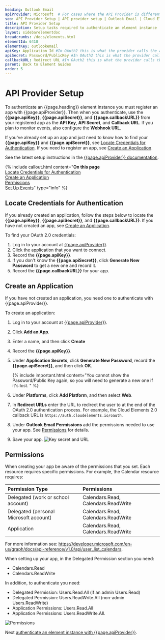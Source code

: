 ```yaml
---
heading: Outlook Email
apiProvider: Microsoft  # For cases where the API Provider is different than the element name. e;g;, ServiceNow vs. ServiceNow Oauth
seo: API Provider Setup | API provider setup | Outlook Email | Cloud Elements API Docs
title: API Provider Setup
description: Setup tasks required to authenticate an element instance
layout: sidebarelementdoc
breadcrumbs: /docs/elements.html
elementId: 6410
elementKey: outlookemail
apiKey: Application Id #In OAuth2 this is what the provider calls the apiKey, like Client ID, Consumer Key, API Key, or just Key
apiSecret: Password/PublicKey #In OAuth2 this is what the provider calls the apiSecret, like Client Secret, Consumer Secret, API Secret, or just Secret
callbackURL: Redirect URL #In OAuth2 this is what the provider calls the callbackURL, like Redirect URL, App URL, or just Callback URL
parent: Back to Element Guides
order: 5
---
```


# API Provider Setup

To authenticate an {{page.heading}} element instance you must register an app with {{page.apiProvider}}. Then when you authenticate, use the **{{page.apiKey}}**, **{{page.apiSecret}}**, and **{{page.callbackURL}}** from your registered app as the **API Key**, **API Secret**, and **Callback URL**.  If you plan to monitor events, also configure the **Webhook URL**.

If you've already set up an app and just need to know how to find your **{{page.apiKey}}** and **{{page.apiSecret}}**, see [Locate Credentials for Authentication](#locate-credentials-for-authentication). If you need to register an app, see [Create an Application](#create-an-application).

See the latest setup instructions in the [{{page.apiProvider}} documentation](https://docs.microsoft.com/en-us/azure/active-directory/develop/active-directory-appmodel-v2-overview).

{% include callout.html content="<strong>On this page</strong></br><a href=#locate-credentials-for-authentication>Locate Credentials for Authentication</a></br><a href=#create-an-application>Create an Application</a></br><a href=#permissions>Permissions</a></br><a href=#set-up-events>Set Up Events</a>" type="info" %}

## Locate Credentials for Authentication

If you already created an application, follow the steps below to locate the **{{page.apiKey}}**, **{{page.apiSecret}}**, and **{{page.callbackURL}}**. If you have not created an app, see [Create an Application](#create-an-application).

To find your OAuth 2.0 credentials:

1. Log in to your account at [{{page.apiProvider}}](https://apps.dev.microsoft.com/#/appList).
2. Click the application that you want to connect.
3. Record the **{{page.apiKey}}**.
4. If you don't know the **{{page.apiSecret}}**, click **Generate New Password** to get a new one and record it.
4. Record the **{{page.callbackURL}}** for your app.

## Create an Application

If you have not created an application, you need one to authenticate with {{page.apiProvider}}.

To create an application:

1. Log in to your account at [{{page.apiProvider}}](https://apps.dev.microsoft.com/#/appList).
2. Click **Add an App**.
3. Enter a name, and then click **Create**
4. Record the **{{page.apiKey}}**.
5. Under **Application Secrets**, click **Generate New Password**, record the **{{page.apiSecret}}**, and then click **OK**.

    {% include important.html content="You cannot show the Password/Public Key again, so you will need to generate a new one if it's lost. " %}

5. Under **Platforms**, click **Add Platform**, and then select **Web**.
6. In **Redirect URLs** enter the URL to redirect the user to at the end of the OAuth 2.0 authentication process. For example, the Cloud Elements 2.0 callback URL is `https://auth.cloudelements.io/oauth`.
7. Under **Outlook Email Permissions** add the permissions needed to use your app. See [Permissions](#permissions) for details.
8. Save your app.
![Key secret and URL](./img/microsoftgraph_app_registration.gif)

## Permissions

When creating your app be aware of the permissions that you set. Each resource requires specific permissions. For example, the Calendar resource requires:

| Permission Type | Permissions   |
| :------------- | :------------- |
|  Delegated (work or school account)  |  Calendars.Read, Calendars.ReadWrite  |
| Delegated (personal Microsoft account)	   |Calendars.Read, Calendars.ReadWrite |
| Application   | Calendars.Read, Calendars.ReadWrite  |

For more information see: https://developer.microsoft.com/en-us/graph/docs/api-reference/v1.0/api/user_list_calendars.

When setting up your app, in the Delegated Permission section you need:

* Calendars.Read
* Calendars.ReadWrite

In addition, to authenticate you need:

* Delegated Permission: Users.Read.All (if an admin Users.Read)
* Delegated Permission: Users.ReadWrite.All (non-admin Users.ReadWrite)
* Application Permissions: Users.Read.All
* Application Permissions: Users.ReadWrite.All.


![Permissions](./img/findingPermissions.gif)


Next [authenticate an element instance with {{page.apiProvider}}](authenticate.html).
